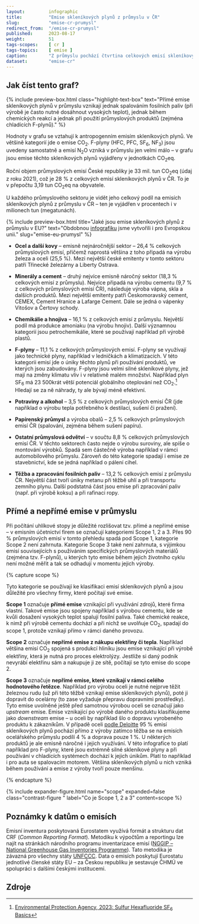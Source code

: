 ```yaml
---
layout:         infographic
title:          "Emise skleníkových plynů z průmyslu v ČR"
slug:           "emise-cr-prumysl"
redirect_from:  "/emise-cr-prumysl"
published:      2023-08-17
weight:         51
tags-scopes:    [ cr ]
tags-topics:    [ emise ]
caption:        "Z průmyslu pochází čtvrtina celkových emisí skleníkových plynů v České republice. Průmysl je tak po výrobě elektřiny a tepla druhým největším producentem těchto emisí."
dataset:        "emise-cr"
---
```


## Jak číst tento graf?

{% include preview-box.html
    class="highlight-text-box"
    text="Přímé emise skleníkových plynů v průmyslu vznikají jednak spalováním fosilních paliv (při výrobě je často nutné dosáhnout vysokých teplot), jednak během chemických reakcí a jednak při použití průmyslových produktů (zejména chladících F-plynů)."
%}

Hodnoty v grafu se vztahují k <glossary id="antropogennisklenikoveplyny">antropogenním emisím</glossary> skleníkových plynů. Ve většině kategorií jde o emise CO<sub>2</sub>. F-plyny (HFC, PFC, SF<sub>6</sub>, NF<sub>3</sub>) jsou uvedeny samostatně a emisí N<sub>2</sub>O vzniká v průmyslu jen velmi málo – v grafu jsou emise těchto skleníkových plynů vyjádřeny v jednotkách <glossary id="co2eq">CO<sub>2</sub>eq</glossary>.

Roční objem průmyslových emisí České republiky je 33 mil. tun CO<sub>2</sub>eq (údaj z roku 2021), což je 28 % z celkových emisí skleníkových plynů v ČR. To je v přepočtu 3,19 tun CO<sub>2</sub>eq na obyvatele.

U každého průmyslového sektoru je vidět jeho celkový podíl na emisích skleníkových plynů z průmyslu v ČR – ten je vyjádřen v procentech i v milionech tun (megatunách).

{% include preview-box.html
    title="Jaké jsou emise skleníkových plynů z průmyslu v EU?"
    text="Obdobnou [infografiku](/infografiky/emise-eu-prumysl) jsme vytvořili i pro Evropskou unii."
    slug="emise-eu-prumysl"
%}

* **Ocel a další kovy** –  emisně nejnáročnější sektor – 26,4 % celkových průmyslových emisí, přičemž naprostá většina z toho připadá na výrobu železa a oceli (25,5 %). Mezi největší české emitenty v tomto sektoru patří Třinecké železárny a Liberty Ostrava.

* **Minerály a cement** – druhý nejvíce emisně náročný sektor (18,3 % celkových emisí z průmyslu). Nejvíce připadá na výrobu cementu (9,7 % z celkových průmyslových emisí ČR), následuje výroba vápna, skla a dalších produktů. Mezi největší emitenty patři Českomoravský cement, CEMEX, Cement Hranice a Lafarge Cement. Dále se jedná o vápenky Vitošov a Čertovy schody.

* **Chemikálie a hnojiva** – 16,1 % z celkových emisí z průmyslu. Největší podíl má produkce amoniaku (na výrobu hnojiv). Další významnou kategorií jsou petrochemikálie, které se používají například při výrobě plastů.

* **F-plyny** – 11,1 % z celkových průmyslových emisí. F-plyny se využívají jako technické plyny, například v ledničkách a klimatizacích. V této kategorii emisí jde o úniky těchto plynů při používání produktů, ve kterých jsou zabudovány. F-plyny jsou velmi silné skleníkové plyny, jež mají na změny klimatu vliv i v relativně malém množství. Například plyn SF<sub>6</sub> má 23 500krát větší potenciál globálního oteplování než CO<sub>2</sub>.[^gwp] Hledají se za ně náhrady, ty ale bývají méně efektivní.

* **Potraviny a alkohol** – 3,5 % z celkových průmyslových emisí ČR (jde například o výrobu tepla potřebného k destilaci, sušení či pražení).

* **Papírenský průmysl** a výroba obalů – 2,5 % celkových průmyslových emisí ČR (spalování, zejména během sušení papíru).

* **Ostatní průmyslová odvětví** – v součtu 8,8 % celkových průmyslových emisí ČR. V těchto sektorech často nejde o výrobu suroviny, ale spíše o montování výrobků. Spadá sem částečně výroba například v rámci automobilového průmyslu. Zároveň do této kategorie spadají i emise ze stavebnictví, kde se jedná například o pálení cihel.

* **Těžba a zpracování fosilních paliv** – 13,2 % celkových emisí z průmyslu ČR. Největší část tvoří úniky metanu při těžbě uhlí a při transportu zemního plynu. Další podstatná část jsou emise při zpracování paliv (např. při výrobě koksu) a při rafinaci ropy.

## Přímé a nepřímé emise v průmyslu

Při počítání uhlíkové stopy je důležité rozlišovat tzv. přímé a nepřímé emise – v emisním účetnictví firem se označují kategoriemi Scope 1, 2 a 3. Přes 90 % průmyslových emisí v tomto přehledu spadá pod Scope 1, kategorie Scope 2 není zahrnuta. Kategorie Scope 3 také není zahrnuta, s výjimkou emisí souvisejících s používáním specifických průmyslových materiálů (zejména tzv. F-plynů), u kterých tyto emise během jejich životního cyklu není možné měřit a tak se odhadují v momentu jejich výroby.

{% capture scope %}

Tyto kategorie se používají ke klasifikaci emisí skleníkových plynů a jsou důležité pro všechny firmy, které počítají své emise.

**Scope 1** označuje **přímé emise** vznikající při využívání zdrojů, které firma vlastní. Takové emise jsou spojeny například s výrobou cementu, kde se kvůli dosažení vysokých teplot spalují fosilní paliva. Také chemické reakce, k nimž při výrobě cementu dochází a při nichž se uvolňuje CO<sub>2</sub>, spadají do scope 1, protože vznikají přímo v rámci daného provozu.

**Scope 2** označuje **nepřímé emise z nákupu elektřiny či tepla**. Například většina emisí CO<sub>2</sub> spojená s produkcí hliníku jsou emise vznikající při výrobě elektřiny, která je nutná pro proces elektrolýzy. Jestliže si daný podnik nevyrábí elektřinu sám a nakupuje ji ze sítě, počítají se tyto emise do scope 2.

**Scope 3** označuje **nepřímé emise, které vznikají v rámci celého hodnotového řetězce**. Například pro výrobu oceli je nutné nejprve těžit železnou rudu (už při této těžbě vznikají emise skleníkových plynů), poté ji dopravit do ocelárny (to zase vyžaduje přepravu dopravními prostředky). Tyto emise uvolněné ještě před samotnou výrobou oceli se označují jako *upstream* emise. Emise vznikající po výrobě daného produktu klasifikujeme jako *downstream* emise – u oceli by například šlo o dopravu vyrobeného produktu k zákazníkům. V případě oceli [podle Deloitte](https://www2.deloitte.com/nl/nl/pages/sustainability/articles/decarbonizing-the-steel-value-chain.html) 95 % emisí skleníkových plynů pochází přímo z výroby zatímco těžba se na emisích ocelářského průmyslu podílí 4 % a doprava pouze 1 %. U některých produktů je ale emisně náročné i jejich využívání. V této infografice to platí například pro F-plyny, které jsou extrémně silné skleníkové plyny a při používání v chladících systémech dochází k jejich únikům. Platí to například i pro auta se spalovacím motorem. Většina skleníkových plynů u nich vzniká během používání a emise z výroby tvoří pouze menšinu.

{% endcapture %}

{% include expander-figure.html
    name="scope"
    expanded=false
    class="contrast-figure "
    label="Co je Scope 1, 2 a 3"
    content=scope
%}

## Poznámky k datům o emisích

Emisní inventura poskytovaná Eurostatem využívá formát a strukturu dat CRF (_Common Reporting Format_). Metodiku k výpočtům a reportingu lze najít na stránkách národního programu inventarizace emisí ([NGGIP – National Greenhouse Gas Inventories Programme](https://www.ipcc-nggip.iges.or.jp/)). Tato metodika je závazná pro všechny státy [UNFCCC](https://cs.wikipedia.org/wiki/R%C3%A1mcov%C3%A1_%C3%BAmluva_OSN_o_zm%C4%9Bn%C4%9B_klimatu). Data o emisích poskytují Eurostatu jednotlivé členské státy EU – za Českou republiku je sestavuje ČHMÚ ve spolupráci s dalšími českými institucemi.

## Zdroje

[^gwp]: [Environmental Protection Agency, 2023: Sulfur Hexafluoride SF<sub>6</sub> Basics](https://www.epa.gov/eps-partnership/sulfur-hexafluoride-sf6-basics)

